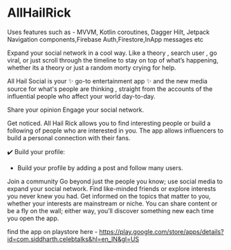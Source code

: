 # AllHailRick
 
Uses features such as - MVVM, Kotlin coroutines, Dagger Hilt, Jetpack Navigation components,Firebase Auth,Firestore,InApp messages etc
 
Expand your social network in a cool way.
Like a theory , search user , go viral, or just scroll through the timeline to stay on top of what’s happening, whether its a theory or just a random morty crying for help.

All Hail Social is your ✨ go-to entertainment app ✨ and the new media source for what's people are thinking , straight from the accounts of the influential people who affect your world day-to-day.

Share your opinion Engage your social network.

Get noticed. All Hail Rick allows you to find interesting people or build a following of people who are interested in you. The app allows influencers to build a personal connection with their fans.

✔️ Build your profile:
* Build your profile by adding a post and follow many users.

Join a community
Go beyond just the people you know; use social media to expand your social network. Find like-minded friends or explore interests you never knew you had. Get informed on the topics that matter to you, whether your interests are mainstream or niche. You can share content or be a fly on the wall; either way, you’ll discover something new each time you open the app. 
 
 
 
 
find the app on playstore here - 
https://play.google.com/store/apps/details?id=com.siddharth.celebtalks&hl=en_IN&gl=US
